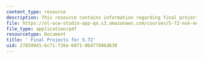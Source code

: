```yaml
---
content_type: resource
description: This resource contains information regarding final projects.
file: https://ol-ocw-studio-app-qa.s3.amazonaws.com/courses/5-72-non-equilibrium-statistical-mechanics-spring-2012/276599d16c71f26e607106d77896d630_MIT5_72S12_finalProjects.pdf
file_type: application/pdf
resourcetype: Document
title: ' Final Projects for 5.72'
uid: 276599d1-6c71-f26e-6071-06d77896d630
---
```

